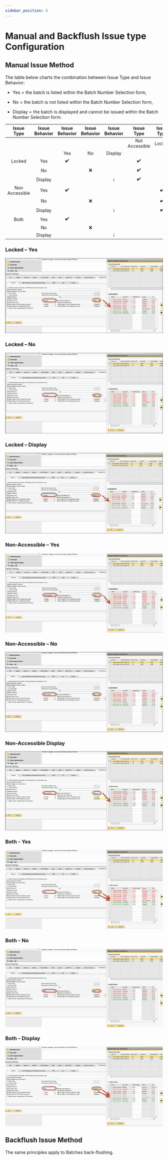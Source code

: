 ```yaml
---
sidebar_position: 6
---
```


# Manual and Backflush Issue type Configuration

## Manual Issue Method

The table below charts the combination between Issue Type and Issue Behavior:

- Yes = the batch is listed within the Batch Number Selection form,

- No = the batch is not listed within the Batch Number Selection form,

- Display = the batch is displayed and cannot be issued within the Batch Number Selection form.

|   Issue Type   | Issue Behavior |   Issue Behavior   | Issue Behavior |    Issue Behavior    |     Issue Type     |     Issue Type     |
| :------------: | :------------: | :----------------: | :------------: | :------------------: | :----------------: | :----------------: |
|                |                |                    |                |                      |   Not Accessible   |       Locked       |
|                |                |        Yes         |       No       |       Display        |                    |                    |
|     Locked     |      Yes       | :heavy_check_mark: |                |                      | :heavy_check_mark: |                    |
|                |       No       |                    |      :x:       |                      | :heavy_check_mark: |                    |
|                |    Display     |                    |                | :information_source: | :heavy_check_mark: |                    |
| Non Accessible |      Yes       | :heavy_check_mark: |                |                      |                    | :heavy_check_mark: |
|                |       No       |                    |      :x:       |                      |                    | :heavy_check_mark: |
|                |    Display     |                    |                | :information_source: |                    | :heavy_check_mark: |
|      Both      |      Yes       | :heavy_check_mark: |                |                      |                    |                    |
|                |       No       |                    |      :x:       |                      |                    |                    |
|                |    Display     |                    |                | :information_source: |                    |                    |

### Locked – Yes

![Locked - Yes](./media/manual-and-backflush-issue-type-configuration/locked-yes.webp)

### Locked – No

![Locked - No](./media/manual-and-backflush-issue-type-configuration/locked-no.webp)

### Locked – Display

![Locked - Display](./media/manual-and-backflush-issue-type-configuration/locked-display.webp)

### Non-Accessible – Yes

![Non-Accessible](./media/manual-and-backflush-issue-type-configuration/non-accessible-yes.webp)

### Non-Accessible – No

![Non-Accessible - No](./media/manual-and-backflush-issue-type-configuration/non-accessible-no.webp)

### Non-Accessible Display

![Non-accesswible - Display](./media/manual-and-backflush-issue-type-configuration/non-accessible-display.webp)

### Both - Yes

![Both - Yes](./media/manual-and-backflush-issue-type-configuration/both-yes.webp)

### Both - No

![Both - No](./media/manual-and-backflush-issue-type-configuration/both-no.webp)

### Both - Display

![Both - Display](./media/manual-and-backflush-issue-type-configuration/both-display.webp)

## Backflush Issue Method

The same principles apply to Batches back-flushing.
